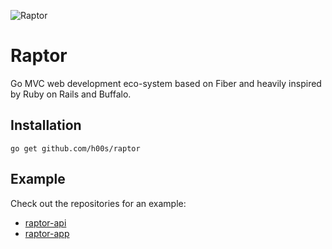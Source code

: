 ![Raptor](https://kruno.husak.me/img/raptor2.png)

# Raptor

Go MVC web development eco-system based on Fiber and heavily inspired by Ruby on Rails and Buffalo.

## Installation

`go get github.com/h00s/raptor`

## Example

Check out the repositories for an example:
- [raptor-api](https://github.com/h00s/raptor-api)
- [raptor-app](https://github.com/h00s/raptor-app)
